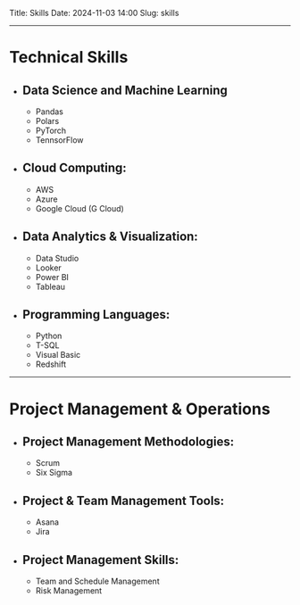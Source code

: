 Title: Skills
Date: 2024-11-03 14:00
Slug: skills

---

# Technical Skills

* ## Data Science and Machine Learning
    * Pandas
    * Polars
    * PyTorch
    * TennsorFlow
* ## Cloud Computing:
    * AWS 
    * Azure
    * Google Cloud (G Cloud)
* ## Data Analytics & Visualization:
    * Data Studio
    * Looker
    * Power BI
    * Tableau
* ## Programming Languages:
    * Python
    * T-SQL
    * Visual Basic
    * Redshift 

---

# Project Management & Operations

* ## Project Management Methodologies:
    * Scrum
    * Six Sigma
* ## Project & Team Management Tools:
    * Asana
    * Jira
* ## Project Management Skills:
    * Team and Schedule Management
    * Risk Management 

